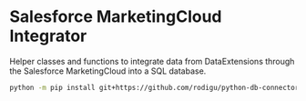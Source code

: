 # Salesforce MarketingCloud Integrator

Helper classes and functions to integrate data from DataExtensions through the  Salesforce MarketingCloud into a SQL database.

```bash
python -m pip install git+https://github.com/rodigu/python-db-connector -U
```
